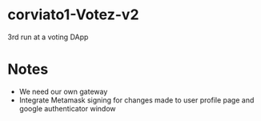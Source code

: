 # corviato1-Votez-v2
3rd run at a voting DApp


# Notes
- We need our own gateway
- Integrate Metamask signing for changes made to user profile page and google authenticator window
